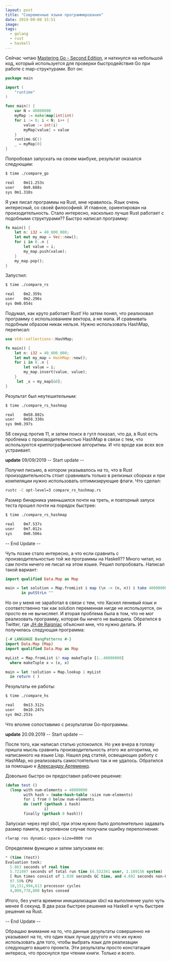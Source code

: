 ```yaml
---
layout: post
title: "Современные языки программирования"
date: 2019-09-08 15:51
image:
tags:
  - golang
  - rust
  - haskell
---
```

Сейчас читаю [Mastering Go - Second Edition](https://www.packtpub.com/programming/mastering-go-second-edition), и наткнулся на небольшой код, который используется для проверки быстродействия Go при работе с map-структурами. Вот он:

```go
package main

import (
	"runtime"
)

func main() {
	var N = 40000000
	myMap := make(map[int]int)
	for i := 0; i < N; i++ {
		value := int(i)
		myMap[value] = value
	}
	runtime.GC()
	_ = myMap[0]
}
```

Попробовал запускать на своем макбуке, результат оказался следующим:

```bash
$ time ./compare_go

real	0m11.253s
user	0m9.688s
sys	0m1.310s
```

Я уже писал программы на Rust, мне нравилось. Язык очень интересный, со своей философией. И главное, ориентирован на произодительность. Стало интересно, насколько лучше Rust работает с подобными структурами?? Быстро написал программу:

```rust
fn main() {
    let n: i32 = 40_000_000;
    let mut my_map = Vec::new();
    for i in 0..n {
        let value = i;
        my_map.push(value);
    }
    my_map.pop();
}
```

Запустил:
```bash
$ time ./compare_rs

real	0m2.359s
user	0m2.296s
sys	0m0.054s
```

Подумал, как круто работает Rust! Но затем понял, что реализовал программу с использованием вектора, а не мапа. И сравнивать подобным образом никак нельзя. Нужно использовать HashMap, переписал:

```rust
use std::collections::HashMap;

fn main() {
    let n: i32 = 40_000_000;
    let mut my_map = HashMap::new();
    for i in 0..n {
        let value = i;
        my_map.insert(value, value);
    }
     let _x = my_map[&0];
}
```

Результат был неутешительным:

```bash
$ time ./compare_rs_hashmap

real	0m58.802s
user	0m58.330s
sys	0m0.397s
```

58 секунд против 11, и затем поиск в гугл показал, что да, в Rust есть проблема с производительностью HashMap в связи с тем, что используются криптографические алгоритмы. И что вроде как всех все устраивает.

**update** 09/09/2019  -- Start update --

Получил письмо, в котором указывалось на то, что в Rust произодвительность стоит сравнивать только в релизных сборках и при компиляции нужно использовать оптимизирующие флаги. Что сделал:

```bash
rustc -C opt-level=3 compare_rs_hashmap.rs
```

Размер бинарника уменьшился почти на треть, и повторный запуск теста прошел почти на порядок быстрее:

```bash
$ time ./compare_rs_hashmap

real    0m7.537s
user    0m7.012s
sys     0m0.506s
```

-- End Update --

Чуть позже стало интересно, а что если сравнить с производительностью той же программы на Haskell?? Много читал, но сам почти ничего не писал на этом языке. Решил попробовать. Написал такой вариант:

```haskell
import qualified Data.Map as Map

main = let solution = Map.fromList $ map (\n -> (n, n)) $ take 40000000 [1..]
       in putStrLn ""
```

Но он у меня не заработал в связи с тем, что Хаскел ленивый язык и соответственно так как solution переменная нигде не используется, он просто ее не вычисляет. И вторая проблема была в том, что не мог реализовать программу, которая бы ничего не выводила. Обратился в Twitter, где [JH de Raigniac](https://twitter.com/JHRaigniac) объяснил мне, что нужно делать. И получилась следующая программа:

```haskell
{-# LANGUAGE BangPatterns #-}
import Data.Map (Map)
import qualified Data.Map as Map

myList = Map.fromList $! map makeTuple [1..40000000]
  where makeTuple x = (x, x)

main = let !solution = Map.lookup 1 myList
  in return ( )
```

Результаты ее работы:

```bash
$ time ./compare_hs

real	0m13.312s
user	0m10.247s
sys	0m2.253s
```

Что вполне сопоставимо с результатом Go-программы.

**update** 20.09.2019 -- Start update --

После того, как написал статью успокоился. Но уже вчера в голову пришла мысль сравнить производительность этого же алгоритма, но написанного на языке Lisp. Нашел ряд статей, освещающих работу с HashMap, но реализовать самостоятельно так и не удалось. Обратился за помощью к [Александру Артеменко](https://github.com/svetlyak40wt).

Довольно быстро он предоставил рабочее решение:

```lisp
(defun test ()
  (loop with num-elements = 40000000
        with hash = (make-hash-table :size num-elements)
        for i from 0 below num-elements
        do (setf (gethash i hash)
                 i)
        finally (gethash 0 hash)))
```

Запускал через repl sbcl, при этом нужно было дополнительно задавать размер памяти, в противном случае получали ошибку переполнения:

```bash
rlwrap ros dynamic-space-size=8000 run
```

Определяем функцию и затем запускаем ее:

```lisp
* (time (test))
Evaluation took:
  5.863 seconds of real time
  5.721497 seconds of total run time (4.532341 user, 1.189156 system)
  [ Run times consist of 1.030 seconds GC time, and 4.692 seconds non-GC time. ]
  97.58% CPU
  18,151,994,613 processor cycles
  4,009,778,800 bytes consed
```

Итого, без учета времени инициализации sbcl на выполнение ушло чуть менее 6 секунд. В два раза быстрее решения на Haskell и чуть быстрее решения на Rust.

-- End Update --

Обращаю внимание на то, что данные результаты совершенно не указывают на то, что один язык лучше другого и что их нужно использовать для того, чтобы выбрать язык для реализации следующего вашего проекта. Эти результаты просто констатация интереса, что проснулся при чтении книги. Только и всего.
